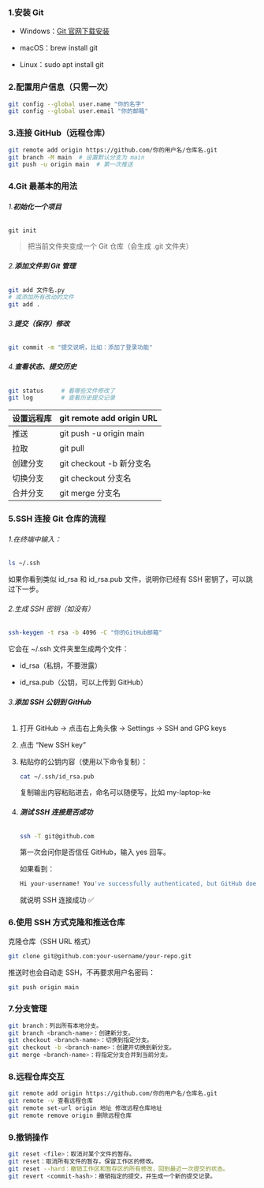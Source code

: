 ### 1.**安装 Git**

- Windows：[Git 官网下载安装](https://git-scm.com/)
- macOS：brew install git

- Linux：sudo apt install git

### 2.**配置用户信息（只需一次）**

```bash
git config --global user.name "你的名字"
git config --global user.email "你的邮箱"
```

### 3.**连接 GitHub（远程仓库）**

```bash
git remote add origin https://github.com/你的用户名/仓库名.git
git branch -M main  # 设置默认分支为 main
git push -u origin main  # 第一次推送
```



### 4.**Git 最基本的用法**

###### 1.**初始化一个项目**

```
git init
```

> 把当前文件夹变成一个 Git 仓库（会生成 .git 文件夹）



###### 2.**添加文件到 Git 管理**

```bash
git add 文件名.py
# 或添加所有改动的文件
git add .
```



###### 3.**提交（保存）修改**

```bash
git commit -m "提交说明，比如：添加了登录功能"
```



###### 4.**查看状态、提交历史**

```bash
git status     # 看哪些文件修改了
git log        # 查看历史提交记录
```

| 设置远程库 | git remote add origin URL |
| ---------- | ------------------------- |
| 推送       | git push -u origin main   |
| 拉取       | git pull                  |
| 创建分支   | git checkout -b 新分支名  |
| 切换分支   | git checkout 分支名       |
| 合并分支   | git merge 分支名          |



### 5.**SSH 连接 Git 仓库的流程**

###### 1.在终端中输入：

```bash
ls ~/.ssh
```

如果你看到类似 id_rsa 和 id_rsa.pub 文件，说明你已经有 SSH 密钥了，可以跳过下一步。



###### 2.生成 SSH 密钥（如没有）

```bash
ssh-keygen -t rsa -b 4096 -C "你的GitHub邮箱"
```

它会在 ~/.ssh 文件夹里生成两个文件：

- id_rsa（私钥，不要泄露）

- id_rsa.pub（公钥，可以上传到 GitHub）

  

###### 3.**添加 SSH 公钥到 GitHub**

1. 打开 GitHub → 点击右上角头像 → Settings → SSH and GPG keys

2. 点击 “New SSH key”

3. 粘贴你的公钥内容（使用以下命令复制）：

   ```bash
   cat ~/.ssh/id_rsa.pub
   ```

   复制输出内容粘贴进去，命名可以随便写，比如 my-laptop-ke

4. ###### **测试 SSH 连接是否成功**

   ```bash
   ssh -T git@github.com
   ```

   第一次会问你是否信任 GitHub，输入 yes 回车。

   如果看到：

   ```bash
   Hi your-username! You've successfully authenticated, but GitHub does not provide shell access.
   ```

   就说明 SSH 连接成功 ✅

### 6.**使用 SSH 方式克隆和推送仓库**

克隆仓库（SSH URL 格式）

```bash
git clone git@github.com:your-username/your-repo.git
```

推送时也会自动走 SSH，不再要求用户名密码：

```bash
git push origin main
```

### 7.分支管理

```bash
git branch：列出所有本地分支。
git branch <branch-name>：创建新分支。
git checkout <branch-name>：切换到指定分支。
git checkout -b <branch-name>：创建并切换到新分支。
git merge <branch-name>：将指定分支合并到当前分支。
```

### 8.远程仓库交互

```bash
git remote add origin https://github.com/你的用户名/仓库名.git
git remote -v 查看远程仓库
git remote set-url origin 地址 修改远程仓库地址
git remote remove origin 删除远程仓库
```

### 9.撤销操作

```bash
git reset <file>：取消对某个文件的暂存。
git reset：取消所有文件的暂存，保留工作区的修改。
git reset --hard：撤销工作区和暂存区的所有修改，回到最近一次提交的状态。
git revert <commit-hash>：撤销指定的提交，并生成一个新的提交记录。
```


